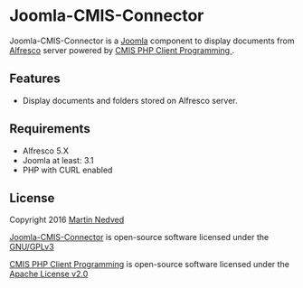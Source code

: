 # Joomla-CMIS-Connector

Joomla-CMIS-Connector is a [Joomla](https://www.joomla.org) component to display documents from [Alfresco](https://www.alfresco.com) server powered by [CMIS PHP Client Programming ](https://code.google.com/archive/p/cmis-php-client-programming/downloads).
 
## Features

- Display documents and folders stored on Alfresco server.

## Requirements

- Alfresco 5.X
- Joomla at least: 3.1
- PHP with CURL enabled

## License

Copyright 2016 [Martin Nedved](http://www.marned.cz)

[Joomla-CMIS-Connector](https://github.com/marned/Joomla-CMIS-Connector) is open-source software licensed under the [GNU/GPLv3](http://www.gnu.org/licenses/gpl-3.0.html)

[CMIS PHP Client Programming](https://code.google.com/archive/p/cmis-php-client-programming/downloads) is open-source software licensed under the [Apache License v2.0](http://www.apache.org/licenses/LICENSE-2.0)
